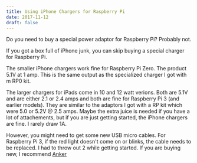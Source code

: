 ```yaml
---
title: Using iPhone Chargers for Raspberry Pi
date: 2017-11-12
draft: false
---
```


Do you need to buy a special power adaptor for Raspberry Pi? Probably not. <!-- more -->


If you got a box full of iPhone junk, you can skip buying a special charger for Raspberry Pi.

The smaller iPhone chargers work fine for Raspberry Pi Zero.  The product 5.1V at 1 amp.  This is the same output as the specialized charger I got with m RP0 kit.

The larger chargers for iPads come in 10 and 12 watt verions.  Both are 5.1V and are either 2.1 or 2.4 amps and both are fine for Raspberry Pi 3 (and earlier models).  They are similar to the adaptors I got with a RP kit which were 5.0 or 5.2V @ 2.5 amps.  Maybe the extra juice is needed if you have a lot of attachements, but if you are just getting started, the iPhone chargers are fine.  I rarely draw 1A.

However, you might need to get some new USB micro cables.   For Raspberry Pi 3, if the red light doesn't come on or blinks, the cable needs to be replaced.   I had to throw out 2 while getting started.  If you are buying new, I recommend [Anker](https://thewirecutter.com/reviews/best-micro-usb-cable/)

